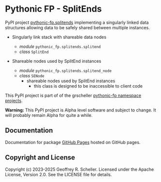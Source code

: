 # Pythonic FP - SplitEnds

PyPI project
[pythonic-fp.splitends](https://pypi.org/project/pythonic-fp.splitends/)
implementing a singularly linked data structures allowing data to be
safely shared between multiple instances.

- Singularly link stack with shareable data nodes
  - *module* `pythonic_fp.splitends.splitend`
  - *class* `SplitEnd`

- Shareable nodes used by SplitEnd instances
  - *module* `pythonic_fp.splitends.splitend_node`
  - *class* `SENode`
    - shareable nodes used by SplitEnd instances
      - this class is designed to be inaccessible to client code

This PyPI project is part of of the grscheller
[pythonic-fp namespace projects](https://github.com/grscheller/pythonic-fp/blob/main/README.md).

**Warning:** This PyPI project is Alpha level software and subject to
change. It will probably remain Alpha for quite a while.

## Documentation

Documentation for package
[GitHub Pages](https://grscheller.github.io/pythonic-fp/splitends/API/development/build/html)
hosted on GitHub pages.

## Copyright and License

Copyright (c) 2023-2025 Geoffrey R. Scheller. Licensed under the Apache
License, Version 2.0. See the LICENSE file for details.
